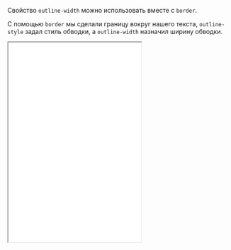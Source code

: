 Свойство `outline-width` можно использовать вместе с `border`.

С помощью `border` мы сделали границу вокруг нашего текста, `outline-style` задал стиль обводки, а `outline-width` назначил ширину обводки.

 <iframe title="Пример работы с border" src="../demos/border/" height="450"></iframe>
